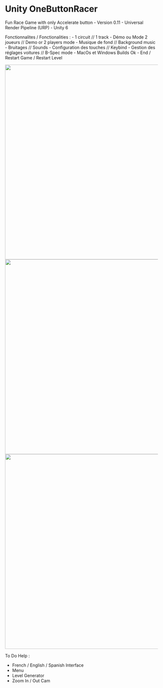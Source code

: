 # Unity OneButtonRacer
 Fun Race Game with only Accelerate button - Version 0.11 - Universal Render Pipeline (URP) - Unity 6

Fonctionnalites / Fonctionalities :
    - 1 circuit // 1 track
    - Démo ou Mode 2 joueurs // Demo or 2 players mode
    - Musique de fond // Background music
    - Bruitages // Sounds
    - Configuration des touches // Keybind
    - Gestion des réglages voitures // B-Spec mode
    - MacOs et Windows Builds Ok
    - End / Restart Game / Restart Level

<img src="CaptureMenu.png" width="640">
<img src="CaptureDemo.png" width="640">
<img src="Capture2Players.png" width="640">

To Do Help :
- French / English / Spanish Interface
- Menu
- Level Generator
- Zoom In / Out Cam
 
